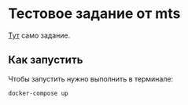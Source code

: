 # Тестовое задание от mts

[Тут](https://github.com/FedorArbuzov/mts/blob/master/RoundRobin.pdf) само задание.

## Как запустить 

Чтобы запустить нужно выполнить в терминале:

```
docker-compose up
```
